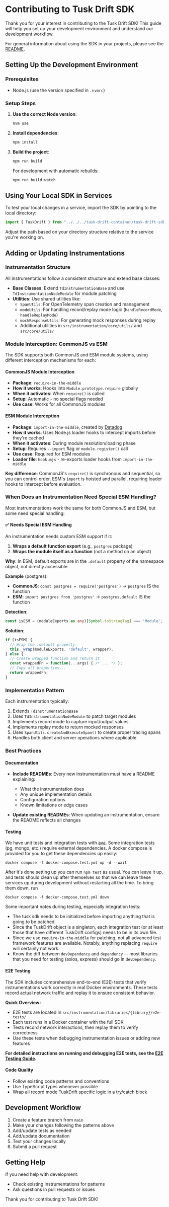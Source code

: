 # Contributing to Tusk Drift SDK

Thank you for your interest in contributing to the Tusk Drift SDK! This guide will help you set up your development environment and understand our development workflow.

For general information about using the SDK in your projects, please see the [README](./README.md).

## Setting Up the Development Environment

### Prerequisites

- Node.js (use the version specified in `.nvmrc`)

### Setup Steps

1. **Use the correct Node version**:

   ```bash
   nvm use
   ```

2. **Install dependencies**:

   ```bash
   npm install
   ```

3. **Build the project**:

   ```bash
   npm run build
   ```

   For development with automatic rebuilds:

   ```bash
   npm run build:watch
   ```

## Using Your Local SDK in Services

To test your local changes in a service, import the SDK by pointing to the local directory:

```typescript
import { TuskDrift } from "../../../tusk-drift-container/tusk-drift-sdk";
```

Adjust the path based on your directory structure relative to the service you're working on.

## Adding or Updating Instrumentations

### Instrumentation Structure

All instrumentations follow a consistent structure and extend base classes:

- **Base Classes**: Extend `TdInstrumentationBase` and use `TdInstrumentationNodeModule` for module patching
- **Utilities**: Use shared utilities like:
  - `SpanUtils`: For OpenTelemetry span creation and management
  - `modeUtils`: For handling record/replay mode logic (`handleRecordMode`, `handleReplayMode`)
  - `mockResponseUtils`: For generating mock responses during replay
  - Additional utilities in `src/instrumentation/core/utils/` and `src/core/utils/`

### Module Interception: CommonJS vs ESM

The SDK supports both CommonJS and ESM module systems, using different interception mechanisms for each:

#### CommonJS Module Interception

- **Package**: `require-in-the-middle`
- **How it works**: Hooks into `Module.prototype.require` globally
- **When it activates**: When `require()` is called
- **Setup**: Automatic - no special flags needed
- **Use case**: Works for all CommonJS modules

#### ESM Module Interception

- **Package**: `import-in-the-middle`, created by [Datadog](https://opensource.datadoghq.com/projects/node/#the-import-in-the-middle-library)
- **How it works**: Uses Node.js loader hooks to intercept imports before they're cached
- **When it activates**: During module resolution/loading phase
- **Setup**: Requires `--import` flag or `module.register()` call
- **Use case**: Required for ESM modules
- **Loader file**: `hook.mjs` - re-exports loader hooks from `import-in-the-middle`

**Key difference**: CommonJS's `require()` is synchronous and sequential, so you can control order. ESM's `import` is hoisted and parallel, requiring loader hooks to intercept before evaluation.

### When Does an Instrumentation Need Special ESM Handling?

Most instrumentations work the same for both CommonJS and ESM, but some need special handling:

#### ✅ Needs Special ESM Handling

An instrumentation needs custom ESM support if it:

1. **Wraps a default function export** (e.g., `postgres` package)
2. **Wraps the module itself as a function** (not a method on an object)

**Why**: In ESM, default exports are in the `.default` property of the namespace object, not directly accessible.

**Example** (postgres):
- **CommonJS**: `const postgres = require('postgres')` → `postgres` IS the function
- **ESM**: `import postgres from 'postgres'` → `postgres.default` IS the function

**Detection**:
```typescript
const isESM = (moduleExports as any)[Symbol.toStringTag] === 'Module';
```

**Solution**:
```typescript
if (isESM) {
  // Wrap the .default property
  this._wrap(moduleExports, 'default', wrapper);
} else {
  // Create wrapped function and return it
  const wrappedFn = function(...args) { /* ... */ };
  // Copy all properties...
  return wrappedFn;
}
```

### Implementation Pattern

Each instrumentation typically:

1. Extends `TdInstrumentationBase`
2. Uses `TdInstrumentationNodeModule` to patch target modules
3. Implements record mode to capture input/output values
4. Implements replay mode to return mocked responses
5. Uses `SpanUtils.createAndExecuteSpan()` to create proper tracing spans
6. Handles both client and server operations where applicable

### Best Practices

#### Documentation

- **Include READMEs**: Every new instrumentation must have a README explaining:
  - What the instrumentation does
  - Any unique implementation details
  - Configuration options
  - Known limitations or edge cases

- **Update existing READMEs**: When updating an instrumentation, ensure the README reflects all changes

#### Testing

We have unit tests and integration tests with [ava](https://github.com/avajs/ava).
Some integration tests (pg, mongo, etc.) require external dependencies.
A docker compose is provided for you to get these dependencies up easily:
```
docker compose -f docker-compose.test.yml up -d --wait
```

After it's done setting up you can run `npm test` as usual.
You can leave it up, and tests should clean up after themselves so that we can
leave these services up during development without restarting all the time.
To bring them down, run
```
docker compose -f docker-compose.test.yml down
```

Some important notes during testing, especially integration tests:
- The tusk sdk needs to be initialized before importing anything that is going
  to be patched.
- Since the TuskDrift object is a singleton, each integration test (or at least
  those that have different TuskDrift configs) needs to be in its own file.
- Since we use `require-in-the-middle` for patching, not all advanced test
  framework features are available. Notably, anything replacing `require` will
  certainly not work.
- Know the diff between `devDependency` and `dependency` -- most libraries that
  you need for testing (axios, express) should go in `devDependency`.

#### E2E Testing

The SDK includes comprehensive end-to-end (E2E) tests that verify instrumentations work correctly in real Docker environments. These tests record actual network traffic and replay it to ensure consistent behavior.

**Quick Overview:**
- E2E tests are located in `src/instrumentation/libraries/{library}/e2e-tests/`
- Each test runs in a Docker container with the full SDK
- Tests record network interactions, then replay them to verify correctness
- Use these tests when debugging instrumentation issues or adding new features

**For detailed instructions on running and debugging E2E tests, see the [E2E Testing Guide](./E2E_TESTING_GUIDE.md).**


#### Code Quality

- Follow existing code patterns and conventions
- Use TypeScript types whenever possible
- Wrap all record mode TuskDrift specific logic in a try/catch block

## Development Workflow

1. Create a feature branch from `main`
2. Make your changes following the patterns above
3. Add/update tests as needed
4. Add/update documentation
5. Test your changes locally
6. Submit a pull request

## Getting Help

If you need help with development:

- Check existing instrumentations for patterns
- Ask questions in pull requests or issues

Thank you for contributing to Tusk Drift SDK!
